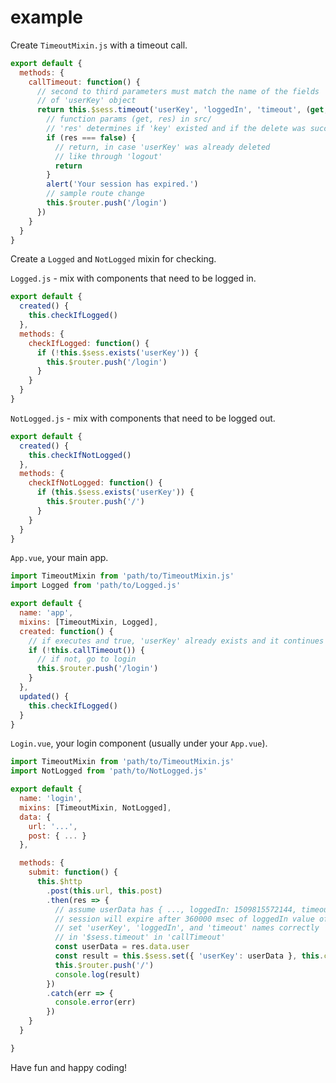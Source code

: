 # example
Create `TimeoutMixin.js` with a timeout call.

```javascript
export default {
  methods: {
    callTimeout: function() {
      // second to third parameters must match the name of the fields
      // of 'userKey' object
      return this.$sess.timeout('userKey', 'loggedIn', 'timeout', (get, res) => {
        // function params (get, res) in src/
        // 'res' determines if 'key' existed and if the delete was successful
        if (res === false) {
          // return, in case 'userKey' was already deleted
          // like through 'logout'
          return
        }
        alert('Your session has expired.')
        // sample route change
        this.$router.push('/login')
      })
    }
  }
}
```

Create a `Logged` and `NotLogged` mixin for checking.

`Logged.js` - mix with components that need to be logged in.

```javascript
export default {
  created() {
    this.checkIfLogged()
  },
  methods: {
    checkIfLogged: function() {
      if (!this.$sess.exists('userKey')) {
        this.$router.push('/login')
      }
    }
  }
}
```

`NotLogged.js` - mix with components that need to be logged out.

```javascript
export default {
  created() {
    this.checkIfNotLogged()
  },
  methods: {
    checkIfNotLogged: function() {
      if (this.$sess.exists('userKey')) {
        this.$router.push('/')
      }
    }
  }
}
```

`App.vue`, your main app.

```javascript
import TimeoutMixin from 'path/to/TimeoutMixin.js'
import Logged from 'path/to/Logged.js'

export default {
  name: 'app',
  mixins: [TimeoutMixin, Logged],
  created: function() {
    // if executes and true, 'userKey' already exists and it continues countdown
    if (!this.callTimeout()) {
      // if not, go to login
      this.$router.push('/login')
    }
  },
  updated() {
    this.checkIfLogged()
  }
}
```

`Login.vue`, your login component (usually under your `App.vue`).

```javascript
import TimeoutMixin from 'path/to/TimeoutMixin.js'
import NotLogged from 'path/to/NotLogged.js'

export default {
  name: 'login',
  mixins: [TimeoutMixin, NotLogged],
  data: {
    url: '...',
    post: { ... }
  },

  methods: {
    submit: function() {
      this.$http
        .post(this.url, this.post)
        .then(res => {
          // assume userData has { ..., loggedIn: 1509815572144, timeout: 360000 }
          // session will expire after 360000 msec of loggedIn value of 1509815572144
          // set 'userKey', 'loggedIn', and 'timeout' names correctly
          // in '$sess.timeout' in 'callTimeout'
          const userData = res.data.user
          const result = this.$sess.set({ 'userKey': userData }, this.callTimeout)
          this.$router.push('/')
          console.log(result)
        })
        .catch(err => {
          console.error(err)
        })
    }
  }

}
```

Have fun and happy coding!